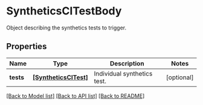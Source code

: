 # SyntheticsCITestBody

Object describing the synthetics tests to trigger.
## Properties
Name | Type | Description | Notes
------------ | ------------- | ------------- | -------------
**tests** | [**[SyntheticsCITest]**](SyntheticsCITest.md) | Individual synthetics test. | [optional] 

[[Back to Model list]](README.md#documentation-for-models) [[Back to API list]](README.md#documentation-for-api-endpoints) [[Back to README]](README.md)


